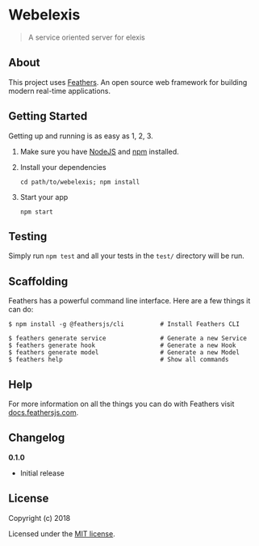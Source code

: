 # Webelexis

> A service oriented server for elexis

## About

This project uses [Feathers](http://feathersjs.com). An open source web framework for building modern real-time applications.

## Getting Started

Getting up and running is as easy as 1, 2, 3.

1. Make sure you have [NodeJS](https://nodejs.org/) and [npm](https://www.npmjs.com/) installed.
2. Install your dependencies

    ```
    cd path/to/webelexis; npm install
    ```

3. Start your app

    ```
    npm start
    ```

## Testing

Simply run `npm test` and all your tests in the `test/` directory will be run.

## Scaffolding

Feathers has a powerful command line interface. Here are a few things it can do:

```
$ npm install -g @feathersjs/cli          # Install Feathers CLI

$ feathers generate service               # Generate a new Service
$ feathers generate hook                  # Generate a new Hook
$ feathers generate model                 # Generate a new Model
$ feathers help                           # Show all commands
```

## Help

For more information on all the things you can do with Feathers visit [docs.feathersjs.com](http://docs.feathersjs.com).

## Changelog

__0.1.0__

- Initial release

## License

Copyright (c) 2018

Licensed under the [MIT license](LICENSE).
